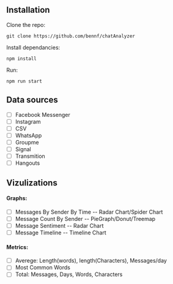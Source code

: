 ## Installation

Clone the repo:

```git clone https://github.com/bennf/chatAnalyzer```

Install dependancies:

```npm install ```

Run:

```npm run start```



## Data sources

- [ ] Facebook Messenger
- [ ] Instagram
- [ ] CSV
- [ ] WhatsApp
- [ ] Groupme
- [ ] Signal
- [ ] Transmition
- [ ] Hangouts

## Vizulizations

#### Graphs:
- [ ] Messages By Sender By Time -- Radar Chart/Spider Chart
- [ ] Message Count By Sender -- PieGraph/Donut/Treemap
- [ ] Message Sentiment -- Radar Chart
- [ ] Message Timeline -- Timeline Chart

#### Metrics:
 - [ ] Averege: Length(words), length(Characters), Messages/day
 - [ ] Most Common Words
 - [ ] Total: Messages, Days, Words, Characters